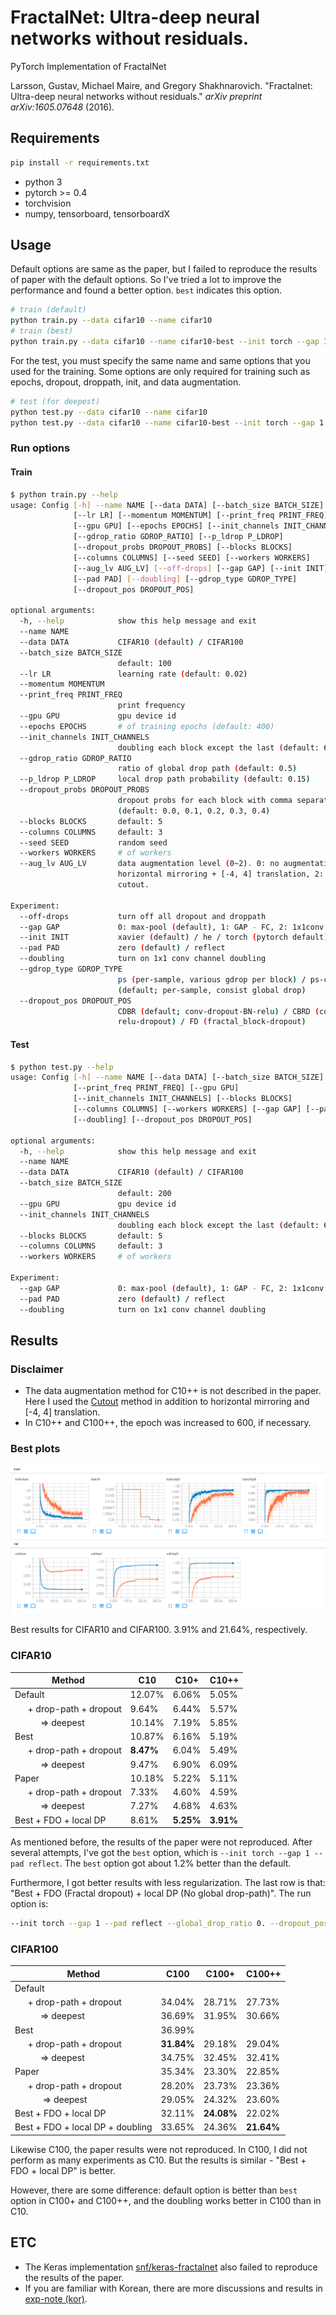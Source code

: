 # FractalNet: Ultra-deep neural networks without residuals.

PyTorch Implementation of FractalNet

Larsson, Gustav, Michael Maire, and Gregory Shakhnarovich. "Fractalnet: Ultra-deep neural networks without residuals." *arXiv preprint arXiv:1605.07648* (2016).


## Requirements

```bash
pip install -r requirements.txt
```

- python 3
- pytorch >= 0.4
- torchvision
- numpy, tensorboard, tensorboardX


## Usage

Default options are same as the paper, but I failed to reproduce the results of paper with the default options. So I've tried a lot to improve the performance and found a better option. `best` indicates this option.

```bash
# train (default)
python train.py --data cifar10 --name cifar10
# train (best)
python train.py --data cifar10 --name cifar10-best --init torch --gap 1 --pad reflect
```

For the test, you must specify the same name and same options that you used for the training. Some options are only required for training such as epochs, dropout, droppath, init, and data augmentation.

```bash
# test (for deepest)
python test.py --data cifar10 --name cifar10
python test.py --data cifar10 --name cifar10-best --init torch --gap 1 --pad reflect
```


### Run options

#### Train

```bash
$ python train.py --help
usage: Config [-h] --name NAME [--data DATA] [--batch_size BATCH_SIZE]
              [--lr LR] [--momentum MOMENTUM] [--print_freq PRINT_FREQ]
              [--gpu GPU] [--epochs EPOCHS] [--init_channels INIT_CHANNELS]
              [--gdrop_ratio GDROP_RATIO] [--p_ldrop P_LDROP]
              [--dropout_probs DROPOUT_PROBS] [--blocks BLOCKS]
              [--columns COLUMNS] [--seed SEED] [--workers WORKERS]
              [--aug_lv AUG_LV] [--off-drops] [--gap GAP] [--init INIT]
              [--pad PAD] [--doubling] [--gdrop_type GDROP_TYPE]
              [--dropout_pos DROPOUT_POS]

optional arguments:
  -h, --help            show this help message and exit
  --name NAME
  --data DATA           CIFAR10 (default) / CIFAR100
  --batch_size BATCH_SIZE
                        default: 100
  --lr LR               learning rate (default: 0.02)
  --momentum MOMENTUM
  --print_freq PRINT_FREQ
                        print frequency
  --gpu GPU             gpu device id
  --epochs EPOCHS       # of training epochs (default: 400)
  --init_channels INIT_CHANNELS
                        doubling each block except the last (default: 64)
  --gdrop_ratio GDROP_RATIO
                        ratio of global drop path (default: 0.5)
  --p_ldrop P_LDROP     local drop path probability (default: 0.15)
  --dropout_probs DROPOUT_PROBS
                        dropout probs for each block with comma separated
                        (default: 0.0, 0.1, 0.2, 0.3, 0.4)
  --blocks BLOCKS       default: 5
  --columns COLUMNS     default: 3
  --seed SEED           random seed
  --workers WORKERS     # of workers
  --aug_lv AUG_LV       data augmentation level (0~2). 0: no augmentation, 1:
                        horizontal mirroring + [-4, 4] translation, 2: 1 +
                        cutout.

Experiment:
  --off-drops           turn off all dropout and droppath
  --gap GAP             0: max-pool (default), 1: GAP - FC, 2: 1x1conv - GAP
  --init INIT           xavier (default) / he / torch (pytorch default)
  --pad PAD             zero (default) / reflect
  --doubling            turn on 1x1 conv channel doubling
  --gdrop_type GDROP_TYPE
                        ps (per-sample, various gdrop per block) / ps-consist
                        (default; per-sample, consist global drop)
  --dropout_pos DROPOUT_POS
                        CDBR (default; conv-dropout-BN-relu) / CBRD (conv-BN-
                        relu-dropout) / FD (fractal_block-dropout)
```

#### Test

```bash
$ python test.py --help
usage: Config [-h] --name NAME [--data DATA] [--batch_size BATCH_SIZE]
              [--print_freq PRINT_FREQ] [--gpu GPU]
              [--init_channels INIT_CHANNELS] [--blocks BLOCKS]
              [--columns COLUMNS] [--workers WORKERS] [--gap GAP] [--pad PAD]
              [--doubling] [--dropout_pos DROPOUT_POS]

optional arguments:
  -h, --help            show this help message and exit
  --name NAME
  --data DATA           CIFAR10 (default) / CIFAR100
  --batch_size BATCH_SIZE
                        default: 200
  --gpu GPU             gpu device id
  --init_channels INIT_CHANNELS
                        doubling each block except the last (default: 64)
  --blocks BLOCKS       default: 5
  --columns COLUMNS     default: 3
  --workers WORKERS     # of workers

Experiment:
  --gap GAP             0: max-pool (default), 1: GAP - FC, 2: 1x1conv - GAP
  --pad PAD             zero (default) / reflect
  --doubling            turn on 1x1 conv channel doubling
```


## Results

### Disclaimer

- The data augmentation method for C10++ is not described in the paper. Here I used the [Cutout](https://arxiv.org/abs/1708.04552) method in addition to horizontal mirroring and [-4, 4] translation.
- In C10++ and C100++, the epoch was increased to 600, if necessary.

### Best plots

![best](./assets/results-bests.png)

Best results for CIFAR10 and CIFAR100. 3.91% and 21.64%, respectively.

### CIFAR10

| Method                | C10       | C10+      | C10++     |
| --------------------- | --------- | --------- | --------- |
| Default               | 12.07%    | 6.06%     | 5.05%     |
| ⠀⠀+ drop-path + dropout | 9.64%     | 6.44%     | 5.57%     |
| ⠀⠀⠀⠀=> deepest            | 10.14%    | 7.19%     | 5.85%     |
| Best                  | 10.87%    | 6.16%     | 5.19%     |
| ⠀⠀+ drop-path + dropout | **8.47%** | 6.04%     | 5.49%     |
| ⠀⠀⠀⠀=> deepest            | 9.47%     | 6.90%     | 6.09%     |
| Paper                 | 10.18%    | 5.22%     | 5.11%     |
| ⠀⠀+ drop-path + dropout | 7.33%     | 4.60%     | 4.59%     |
| ⠀⠀⠀⠀=> deepest            | 7.27%     | 4.68%     | 4.63%     |
| Best + FDO + local DP | 8.61%     | **5.25%** | **3.91%** |

As mentioned before, the results of the paper were not reproduced. After several attempts, I've got the `best` option, which is `--init torch --gap 1 --pad reflect`. The `best` option got about 1.2% better than the default.

Furthermore, I got better results with less regularization. The last row is that: "Best + FDO (Fractal dropout) + local DP (No global drop-path)". The run option is:

```bash
--init torch --gap 1 --pad reflect --global_drop_ratio 0. --dropout_pos FD
```

### CIFAR100

| Method                              | C100       | C100+      | C100++     |
| ----------------------------------- | ---------- | ---------- | ---------- |
| Default                             |            |            |            |
| ⠀⠀+ drop-path + dropout | 34.04%     | 28.71%     | 27.73%     |
| ⠀⠀⠀⠀=> deepest                  | 36.69% | 31.95% | 30.66% |
| Best                                | 36.99%     |            |            |
| ⠀⠀+ drop-path + dropout | **31.84%** | 29.18%     | 29.04%     |
| ⠀⠀⠀⠀=> deepest                  | 34.75% | 32.45% | 32.41% |
| Paper                               | 35.34%     | 23.30%     | 22.85%     |
| ⠀⠀+ drop-path + dropout | 28.20%     | 23.73%     | 23.36%     |
|⠀⠀⠀⠀ => deepest                  | 29.05%     | 24.32%     | 23.60%     |
| Best + FDO + local DP               | 32.11%     | **24.08%** | 22.02%     |
| Best + FDO + local DP + doubling    | 33.65%     | 24.36%     | **21.64%** |

Likewise C100, the paper results were not reproduced. In C100, I did not perform as many experiments as C10. But the results is similar - "Best + FDO + local DP" is better.

However, there are some difference: default option is better than `best` option in C100+ and C100++, and the doubling works better in C100 than in C10.


## ETC

- The Keras implementation [snf/keras-fractalnet](https://github.com/snf/keras-fractalnet) also failed to reproduce the results of the paper.
- If you are familiar with Korean, there are more discussions and results in [exp-note (kor)](./exp-note-kor.md).
